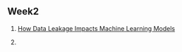 ## Week2

1. [How Data Leakage Impacts Machine Learning Models](https://mlinproduction.com/data-leakage/)

2. 
